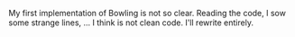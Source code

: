 My first implementation of Bowling is not so clear. Reading the code, I sow some strange lines, ... I think is not clean code. I'll rewrite entirely.

